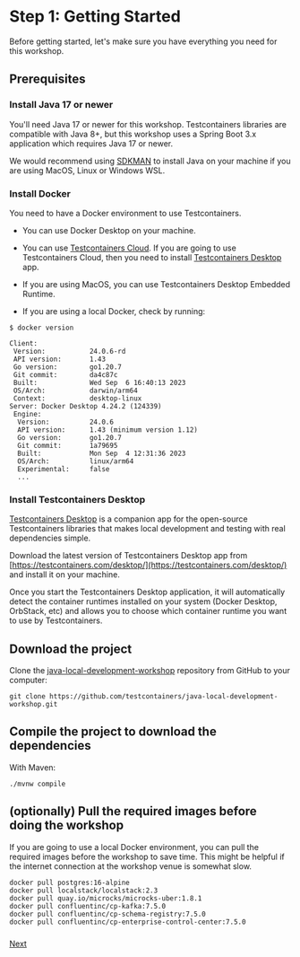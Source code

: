 # Step 1: Getting Started
Before getting started, let's make sure you have everything you need for this workshop.

## Prerequisites

### Install Java 17 or newer
You'll need Java 17 or newer for this workshop.
Testcontainers libraries are compatible with Java 8+, but this workshop uses a Spring Boot 3.x application which requires Java 17 or newer.

We would recommend using [SDKMAN](https://sdkman.io/) to install Java on your machine if you are using MacOS, Linux or Windows WSL.

### Install Docker
You need to have a Docker environment to use Testcontainers.

* You can use Docker Desktop on your machine.
* You can use [Testcontainers Cloud](https://testcontainers.com/cloud). If you are going to use Testcontainers Cloud, then you need to install [Testcontainers Desktop](https://testcontainers.com/desktop/) app.
* If you are using MacOS, you can use Testcontainers Desktop Embedded Runtime.

* If you are using a local Docker, check by running:

```shell
$ docker version

Client:
 Version:           24.0.6-rd
 API version:       1.43
 Go version:        go1.20.7
 Git commit:        da4c87c
 Built:             Wed Sep  6 16:40:13 2023
 OS/Arch:           darwin/arm64
 Context:           desktop-linux
Server: Docker Desktop 4.24.2 (124339)
 Engine:
  Version:          24.0.6
  API version:      1.43 (minimum version 1.12)
  Go version:       go1.20.7
  Git commit:       1a79695
  Built:            Mon Sep  4 12:31:36 2023
  OS/Arch:          linux/arm64
  Experimental:     false
  ...
```

### Install Testcontainers Desktop
[Testcontainers Desktop](https://testcontainers.com/desktop/) is a companion app for the open-source Testcontainers libraries 
that makes local development and testing with real dependencies simple.

Download the latest version of Testcontainers Desktop app from [https://testcontainers.com/desktop/](https://testcontainers.com/desktop/) 
and install it on your machine. 

Once you start the Testcontainers Desktop application, it will automatically detect the container runtimes 
installed on your system (Docker Desktop, OrbStack, etc) 
and allows you to choose which container runtime you want to use by Testcontainers.

## Download the project

Clone the [java-local-development-workshop](https://github.com/testcontainers/java-local-development-workshop) repository from GitHub to your computer:  

```shell
git clone https://github.com/testcontainers/java-local-development-workshop.git
```

## Compile the project to download the dependencies

With Maven:
```shell
./mvnw compile
```

## \(optionally\) Pull the required images before doing the workshop
If you are going to use a local Docker environment, you can pull the required images before the workshop to save time.
This might be helpful if the internet connection at the workshop venue is somewhat slow.

```shell
docker pull postgres:16-alpine
docker pull localstack/localstack:2.3
docker pull quay.io/microcks/microcks-uber:1.8.1
docker pull confluentinc/cp-kafka:7.5.0
docker pull confluentinc/cp-schema-registry:7.5.0
docker pull confluentinc/cp-enterprise-control-center:7.5.0
```

### 
[Next](step-2-exploring-the-app.md)
